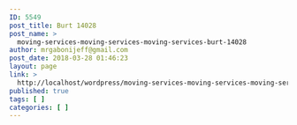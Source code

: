 ```yaml
---
ID: 5549
post_title: Burt 14028
post_name: >
  moving-services-moving-services-moving-services-burt-14028
author: mrgabonijeff@gmail.com
post_date: 2018-03-28 01:46:23
layout: page
link: >
  http://localhost/wordpress/moving-services-moving-services-moving-services-burt-14028/
published: true
tags: [ ]
categories: [ ]
---
```

